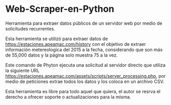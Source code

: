 # Web-Scraper-en-Python
Herramienta para extraer datos públicos de un servidor web por medio de solicitudes recurrentes.

Esta herramienta se utilizó para extraer datos de https://estaciones.apeamac.com/history con el objetivo de extraer información metereologica del 2015 a la fecha, considerando que son más de 55,000 datos y la página solo muestra 75 a la vez.

Este comando de Phyton ejecuta una solicitud al servidor directo que utiliza la siguiente URL https://estaciones.apeamac.com/assets/scripts/server_processing.php, por medio de peticiones extrae todos los datos y los coloca en un archivo CSV.

Esta herramienta es libre para todo aquel que quiera, el autor se resrva el derecho a ofrecer soporte o actualizaciones para la misma.
